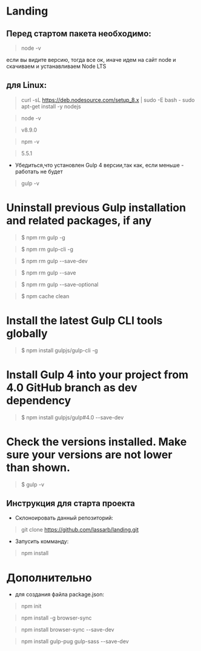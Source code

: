 # Landing

## Перед стартом пакета необходимо:

>node -v

если вы видите версию, тогда все ок,
иначе идем на сайт node и скачиваем и устанавливаем Node LTS

## для Linux:

>curl -sL https://deb.nodesource.com/setup_8.x | sudo -E bash -
>sudo apt-get install -y nodejs

>node -v

>v8.9.0

>npm -v

>5.5.1

* Убедиться,что установлен Gulp 4 версии,так как, если меньше -
работать не будет

>gulp -v

# Uninstall previous Gulp installation and related packages, if any
> $ npm rm gulp -g

> $ npm rm gulp-cli -g

> $ npm rm gulp --save-dev

> $ npm rm gulp --save

> $ npm rm gulp --save-optional

> $ npm cache clean

# Install the latest Gulp CLI tools globally

> $ npm install gulpjs/gulp-cli -g

# Install Gulp 4 into your project from 4.0 GitHub branch as dev dependency

> $ npm install gulpjs/gulp#4.0 --save-dev

# Check the versions installed. Make sure your versions are not lower than shown.

> $ gulp -v


## Инструкция для старта проекта

* Склоноировать данный репозиторий:

> git clone https://github.com/lassarb/landing.git

* Запусить комманду:

> npm install

# Дополнительно
 
* для создания файла package.json: 

 > npm init


 > npm install -g browser-sync

 > npm install browser-sync --save-dev

 > npm install gulp-pug gulp-sass --save-dev

